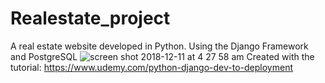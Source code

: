 # Realestate_project
A real estate website developed in Python. Using the Django Framework and PostgreSQL
![screen shot 2018-12-11 at 4 27 58 am](https://user-images.githubusercontent.com/44322966/49790959-67036000-fcfd-11e8-8088-426b58a7c1b1.png)
Created with the tutorial: https://www.udemy.com/python-django-dev-to-deployment
